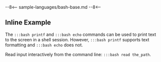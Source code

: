 --8<--
sample-languages/bash-base.md
--8<--

## Inline Example

The ```:::bash printf``` and ```:::bash echo``` commands can be used to print text to the screen in a shell session.  However, `:::bash printf` supports text formatting and `:::bash echo` does not.

Read input interactively from the command line: ```:::bash read the_path```.